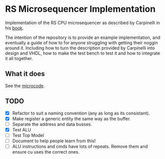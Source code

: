 # RS Microsequencer Implementation
Implementation of the RS CPU microsequencer as described by Carpinelli in his [book](https://www.amazon.co.uk/Computer-Systems-Organization-Architecture-United/dp/0201612534/ref=sr_1_1?s=books&ie=UTF8&qid=1525965130&sr=1-1&refinements=p_27%3AJohn+Carpinelli). 

The intention of the repository is to provide an example implementation, and eventually a guide of how to for anyone struggling with getting their noggin around it. Including how to turn the description provided by Carpinelli into design and VHDL, how to make the test bench to test it and how to integrate it all together. 

## What it does
See the [microcode](CU_REG/control_unit/microcode.vhd).

## TODO
- [X] Refactor to suit a naming convention (any as long as its consistant).
- [X] Make register a generic entity the same way as the buffer.
- [ ] Separate the address and data busses.
- [X] Test ALU
- [ ] Test Top Model
- [ ] Document to help people learn from this!
- [ ] ALU instructions and cmds have lots of repeats. Remove them and ensure cu uses the correct ones.
